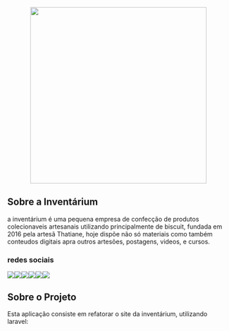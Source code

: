 <p align="center"><a href="https://www.oinventarium.com.br/" target="_blank"><img src="https://static.wixstatic.com/media/19d256_0ee96687ba0144e6ac60404e6106da4a~mv2.png/v1/fill/w_122,h_112,al_c,q_85,usm_0.66_1.00_0.01/foto%20insta%20inventarium.webp" width="400"></a></p>

## Sobre a Inventárium
a inventárium é uma pequena empresa de confecção de produtos colecionaveis artesanais utilizando principalmente de biscuit, fundada em 2016 pela artesã Thatiane, hoje dispõe não só materiais como também conteudos digitais apra outros artesões, postagens, videos, e cursos.

### redes sociais

[<img src = "https://img.shields.io/badge/YouTube-FF0000?style=for-the-badge&logo=youtube&logoColor=white">](https://www.youtube.com/c/Invent%C3%A1rium)[<img src = "https://img.shields.io/badge/instagram-%23E4405F.svg?&style=for-the-badge&logo=instagram&logoColor=white">](https://www.instagram.com/o_inventarium/)[<img src = "https://img.shields.io/badge/facebook-%231877F2.svg?&style=for-the-badge&logo=facebook&logoColor=white">](https://www.facebook.com/oinventarium)[<img src = "https://img.shields.io/badge/WhatsApp-25D366?style=for-the-badge&logo=whatsapp&logoColor=white" align="bottom" style="float:left">](https://api.whatsapp.com/send?1=pt_BR&phone=5522988094039)[<img src="https://img.shields.io/badge/Telegram-2CA5E0?style=for-the-badge&logo=telegram&logoColor=white" align="bottom" style="float:left">](https://t.me/+Rp7EL5PBFsU0OTIx)[<img src = "https://img.shields.io/badge/Microsoft_Outlook-0078D4?style=for-the-badge&logo=microsoft-outlook&logoColor=white" align="bottom" style="float:left">](mailto:pgs_cf@hotmail.com)


## Sobre o Projeto

Esta aplicação consiste em refatorar o site da inventárium, utilizando laravel:

